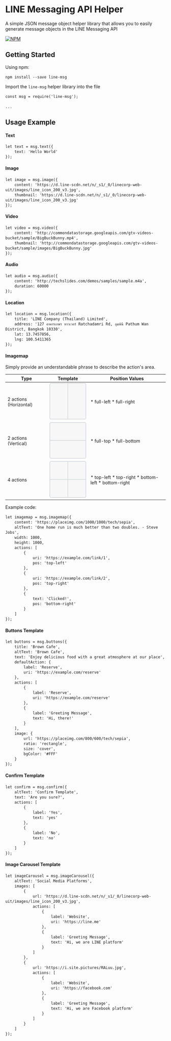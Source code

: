 # LINE Messaging API Helper
A simple JSON message object helper library that allows you to easily generate message objects in the LINE Messaging API

[![NPM](https://nodei.co/npm/line-msg.png?downloads=true&stars=true)](https://nodei.co/npm/line-msg/)

## Getting Started
Using npm:
```
npm install --save line-msg
```
Import the `line-msg` helper library into the file
```
const msg = require('line-msg');

...
```

## Usage Example
#### Text
```
let text = msg.text({
    text: 'Hello World'
});
```
#### Image
```
let image = msg.image({
    content: 'https://d.line-scdn.net/n/_s1/_0/linecorp-web-uit/images/line_icon_200_v3.jpg',
    thumbnail: 'https://d.line-scdn.net/n/_s1/_0/linecorp-web-uit/images/line_icon_200_v3.jpg'
});
```
#### Video
```
let video = msg.video({
    content: 'http://commondatastorage.googleapis.com/gtv-videos-bucket/sample/BigBuckBunny.mp4',
    thumbnail: 'http://commondatastorage.googleapis.com/gtv-videos-bucket/sample/images/BigBuckBunny.jpg'
});
```
#### Audio
```
let audio = msg.audio({
    content: 'http://techslides.com/demos/samples/sample.m4a',
    duration: 60000
});
```
#### Location
```
let location = msg.location({
    title: 'LINE Company (Thailand) Limited',
    address: '127 อาคารเกษร ทาวเวอร์ Ratchadamri Rd, ลุมพินี Pathum Wan District, Bangkok 10330',
    lat: 13.7457856,
    lng: 100.5411365
});
```
#### Imagemap
Simply provide an understandable phrase to describe the action's area.

| Type                   | Template | Position Values                                     |
|------------------------|----------|-----------------------------------------------------|
| 2 actions (Horizontal) | <img src="https://github.com/kanmanus/line-msg/blob/master/assets/template2x.png"> | * full-left * full-right                            |
| 2 actions (Vertical)   | <img src="https://github.com/kanmanus/line-msg/blob/master/assets/template2y.png"> | * full-top * full-bottom                            |
| 4 actions              | <img src="https://github.com/kanmanus/line-msg/blob/master/assets/template4.png"> | * top-left * top-right * bottom-left * bottom-right |

Example code:
```
let imagemap = msg.imagemap({
    content: 'https://placeimg.com/1000/1000/tech/sepia',
    altText: 'One home run is much better than two doubles. - Steve Jobs',
    width: 1000,
    height: 1000,
    actions: [
        {
            uri: 'https://example.com/link/1',
            pos: 'top-left'
        },
        {
            uri: 'https://example.com/link/2',
            pos: 'top-right'
        },
        {
            text: 'Clicked!',
            pos: 'bottom-right'
        }
    ]
});
```
#### Buttons Template
````
let buttons = msg.buttons({
    title: 'Brown Cafe',
    altText: 'Brown Cafe',
    text: 'Enjoy delicious food with a great atmosphere at our place',
    defaultAction: {
        label: 'Reserve',
        uri: 'https://example.com/reserve'
    },
    actions: [
        {
            label: 'Reserve',
            uri: 'https://example.com/reserve'
        },
        {
            label: 'Greeting Message',
            text: 'Hi, there!'
        }
    ],
    image: {
        url: 'https://placeimg.com/800/600/tech/sepia',
        ratio: 'rectangle',
        size: 'cover',
        bgColor: '#FFF'
    }
});
````
#### Confirm Template
````
let confirm = msg.confirm({
    altText: 'Confirm Template',
    text: 'Are you sure?',
    actions: [
        {
            label: 'Yes',
            text: 'yes'
        },
        {
            label: 'No',
            text: 'no'
        }
    ]
});
````
#### Image Carousel Template
````
let imageCarousel = msg.imageCarousel({
    altText: 'Social Media Platforms',
    images: [
        {
            url: 'https://d.line-scdn.net/n/_s1/_0/linecorp-web-uit/images/line_icon_200_v3.jpg',
            actions: [
                {
                    label: 'Website',
                    uri: 'https://line.me'
                },
                {
                    label: 'Greeting Message',
                    text: 'Hi, we are LINE platform'
                }
            ]
        },
        {
            url: 'https://i.site.pictures/RALuu.jpg',
            actions: [
                {
                    label: 'Website',
                    uri: 'https://facebook.com'
                },
                {
                    label: 'Greeting Message',
                    text: 'Hi, we are Facebook platform'
                }
            ]
        }
    ]
});
````
